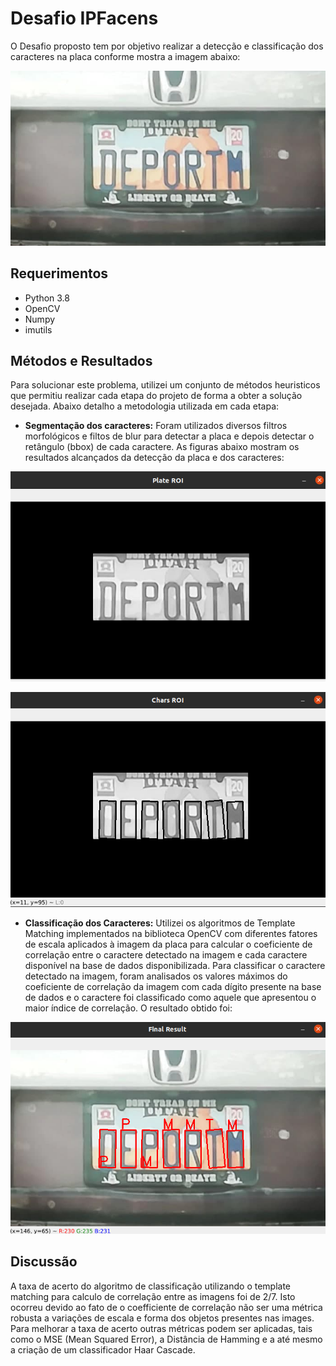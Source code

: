 # Desafio IPFacens

O Desafio proposto tem por objetivo realizar a detecção e classificação dos caracteres na placa conforme mostra a imagem abaixo:

![Image](images/placa.jpg)

## Requerimentos

- Python 3.8
- OpenCV
- Numpy
- imutils

## Métodos e Resultados

Para solucionar este problema, utilizei um conjunto de métodos heuristicos que permitiu realizar cada etapa do projeto de forma a obter a solução desejada. Abaixo detalho a metodologia utilizada em cada etapa:

- <b>Segmentação dos caracteres:</b> Foram utilizados diversos filtros morfológicos e filtos de blur para detectar a placa e depois detectar o retângulo (bbox) de cada caractere. As figuras abaixo mostram os resultados alcançados da detecção da placa e dos caracteres:

![Image](images/plate-roi.png)

![Image](images/chars-roi.png)


- <b>Classificação dos Caracteres:</b> Utilizei os algoritmos de Template Matching implementados na biblioteca OpenCV com diferentes fatores de escala aplicados à imagem da placa para calcular o coeficiente de correlação entre o caractere detectado na imagem e cada caractere disponível na base de dados disponibilizada. Para classificar o caractere detectado na imagem, foram analisados os valores máximos do coeficiente de correlação da imagem com cada dígito presente na base de dados e o caractere foi classificado como aquele que apresentou o maior índice de correlação. O resultado obtido foi:

![Image](images/result.png)


## Discussão

A taxa de acerto do algoritmo de classificação utilizando o template matching para calculo de correlação entre as imagens foi de 2/7. Isto ocorreu devido ao fato de o coefficiente de correlação não ser uma métrica robusta a variações de escala e forma dos objetos presentes nas images. Para melhorar a taxa de acerto outras métricas podem ser aplicadas, tais como o MSE (Mean Squared Error), a Distância de Hamming e a até mesmo a criação de um classificador Haar Cascade.
